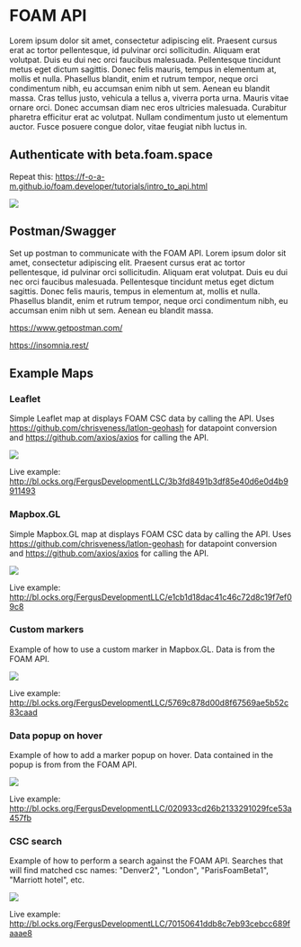 # FOAM API

Lorem ipsum dolor sit amet, consectetur adipiscing elit. Praesent cursus erat ac tortor pellentesque, id pulvinar orci sollicitudin. Aliquam erat volutpat. Duis eu dui nec orci faucibus malesuada. Pellentesque tincidunt metus eget dictum sagittis. Donec felis mauris, tempus in elementum at, mollis et nulla. Phasellus blandit, enim et rutrum tempor, neque orci condimentum nibh, eu accumsan enim nibh ut sem. Aenean eu blandit massa. Cras tellus justo, vehicula a tellus a, viverra porta urna. Mauris vitae ornare orci. Donec accumsan diam nec eros ultricies malesuada. Curabitur pharetra efficitur erat ac volutpat. Nullam condimentum justo ut elementum auctor. Fusce posuere congue dolor, vitae feugiat nibh luctus in.

## Authenticate with beta.foam.space

Repeat this: https://f-o-a-m.github.io/foam.developer/tutorials/intro_to_api.html

![](http://storage7.static.itmages.com/i/18/0322/h_1521737183_3753942_9c6da1e170.png)

## Postman/Swagger

Set up postman to communicate with the FOAM API. Lorem ipsum dolor sit amet, consectetur adipiscing elit. Praesent cursus erat ac tortor pellentesque, id pulvinar orci sollicitudin. Aliquam erat volutpat. Duis eu dui nec orci faucibus malesuada. Pellentesque tincidunt metus eget dictum sagittis. Donec felis mauris, tempus in elementum at, mollis et nulla. Phasellus blandit, enim et rutrum tempor, neque orci condimentum nibh, eu accumsan enim nibh ut sem. Aenean eu blandit massa.

https://www.getpostman.com/

https://insomnia.rest/

## Example Maps

### Leaflet

Simple Leaflet map at displays FOAM CSC data by calling the API. Uses https://github.com/chrisveness/latlon-geohash for datapoint conversion and https://github.com/axios/axios for calling the API.

![](http://storage3.static.itmages.com/i/18/0322/h_1521738128_2846268_36122b1f75.png)

Live example: http://bl.ocks.org/FergusDevelopmentLLC/3b3fd8491b3df85e40d6e0d4b9911493

### Mapbox.GL

Simple Mapbox.GL map at displays FOAM CSC data by calling the API. Uses https://github.com/chrisveness/latlon-geohash for datapoint conversion and https://github.com/axios/axios for calling the API.

![](http://storage7.static.itmages.com/i/18/0322/h_1521738283_6444740_02c3e5b2d8.png)

Live example: http://bl.ocks.org/FergusDevelopmentLLC/e1cb1d18dac41c46c72d8c19f7ef09c8

### Custom markers

Example of how to use a custom marker in Mapbox.GL. Data is from the FOAM API.

![](http://storage8.static.itmages.com/i/18/0322/h_1521738397_6180381_d2d1d3856e.png)

Live example: http://bl.ocks.org/FergusDevelopmentLLC/5769c878d00d8f67569ae5b52c83caad

### Data popup on hover

Example of how to add a marker popup on hover. Data contained in the popup is from from the FOAM API.

![](http://storage6.static.itmages.com/i/18/0322/h_1521738706_3252718_a826d36491.png)

Live example: http://bl.ocks.org/FergusDevelopmentLLC/020933cd26b2133291029fce53a457fb

### CSC search

Example of how to perform a search against the FOAM API. Searches that will find matched csc names: "Denver2", "London", "ParisFoamBeta1", "Marriott hotel", etc.

![](https://i.imgur.com/hqGX8qx.gif)

Live example: http://bl.ocks.org/FergusDevelopmentLLC/70150641ddb8c7eb93cebcc689faaae8